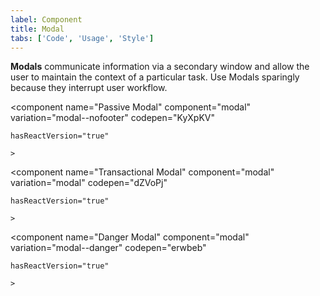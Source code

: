 ```yaml
---
label: Component
title: Modal
tabs: ['Code', 'Usage', 'Style']
---
```


<page-intro>**Modals** communicate information via a secondary window and allow the user to maintain the context of a particular task. Use Modals sparingly because they interrupt user workflow.</page-intro>

<component 
    name="Passive Modal"
    component="modal" 
    variation="modal--nofooter"
    codepen="KyXpKV"
    
    hasReactVersion="true"
    
    >
</component>

<component 
    name="Transactional Modal"
    component="modal" 
    variation="modal"
    codepen="dZVoPj"
    
    hasReactVersion="true"
    
    >
</component>

<component 
    name="Danger Modal"
    component="modal" 
    variation="modal--danger"
    codepen="erwbeb"
    
    hasReactVersion="true"
    
    >
</component>